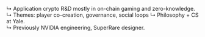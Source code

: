 ↳ Application crypto R&D mostly in on-chain gaming and zero-knowledge.\
↳ Themes: player co-creation, governance, social loops
↳ Philosophy + CS at Yale.\
↳ Previously NVIDIA engineering, SuperRare designer.
